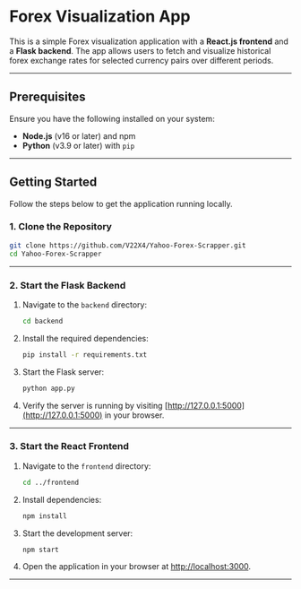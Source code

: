 # Forex Visualization App

This is a simple Forex visualization application with a **React.js frontend** and a **Flask backend**. The app allows users to fetch and visualize historical forex exchange rates for selected currency pairs over different periods.

---

## Prerequisites

Ensure you have the following installed on your system:

- **Node.js** (v16 or later) and npm
- **Python** (v3.9 or later) with `pip`

---

## Getting Started

Follow the steps below to get the application running locally.

### 1. Clone the Repository

```bash
git clone https://github.com/V22X4/Yahoo-Forex-Scrapper.git
cd Yahoo-Forex-Scrapper
```

---

### 2. Start the Flask Backend

1. Navigate to the `backend` directory:

   ```bash
   cd backend
   ```

2. Install the required dependencies:

   ```bash
   pip install -r requirements.txt
   ```

3. Start the Flask server:

   ```bash
   python app.py
   ```

4. Verify the server is running by visiting [http://127.0.0.1:5000](http://127.0.0.1:5000) in your browser.

---

### 3. Start the React Frontend

1. Navigate to the `frontend` directory:

   ```bash
   cd ../frontend
   ```

2. Install dependencies:

   ```bash
   npm install
   ```

3. Start the development server:

   ```bash
   npm start
   ```

4. Open the application in your browser at [http://localhost:3000](http://localhost:3000).

---
